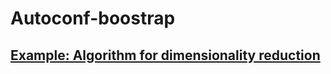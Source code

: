 

Autoconf-boostrap
=================


## [Example: Algorithm for dimensionality reduction](example_dimred/dimred.md)


